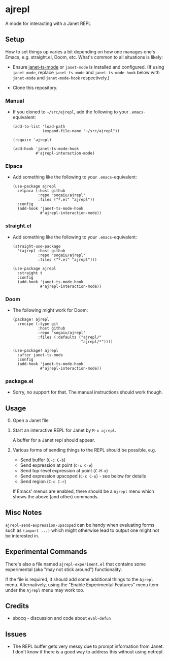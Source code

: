 # ajrepl

A mode for interacting with a Janet REPL

## Setup

How to set things up varies a bit depending on how one manages one's
Emacs, e.g. straight.el, Doom, etc.  What's common to all situations
is likely:

* Ensure [janet-ts-mode](https://github.com/sogaiu/janet-ts-mode) or
  `janet-mode` is installed and configured.  (If using `janet-mode`,
  replace `janet-ts-mode` and `janet-ts-mode-hook` below with
  `janet-mode` and `janet-mode-hook` respectively.)

* Clone this repository.

### Manual

* If you cloned to `~/src/ajrepl`, add the following to your
  `.emacs`-equivalent:
    ```elisp
    (add-to-list 'load-path
                 (expand-file-name "~/src/ajrepl"))

    (require 'ajrepl)

    (add-hook 'janet-ts-mode-hook
              #'ajrepl-interaction-mode)
    ```

### Elpaca

* Add something like the following to your `.emacs`-equivalent:
    ```elisp
    (use-package ajrepl
      :elpaca (:host github
               :repo "sogaiu/ajrepl"
               :files ("*.el" "ajrepl"))
      :config
      (add-hook 'janet-ts-mode-hook
                #'ajrepl-interaction-mode))
    ```

### straight.el

* Add something like the following to your `.emacs`-equivalent:
    ```elisp
    (straight-use-package
      '(ajrepl :host github
               :repo "sogaiu/ajrepl"
               :files ("*.el" "ajrepl")))

    (use-package ajrepl
      :straight t
      :config
      (add-hook 'janet-ts-mode-hook
                #'ajrepl-interaction-mode))
    ```

### Doom

* The following might work for Doom:
    ```elisp
    (package! ajrepl
      :recipe (:type git
               :host github
               :repo "sogaiu/ajrepl"
               :files (:defaults ("ajrepl/"
                                  "ajrepl/*"))))

    (use-package! ajrepl
      :after janet-ts-mode
      :config
      (add-hook 'janet-ts-mode-hook
                #'ajrepl-interaction-mode))
    ```

### package.el

* Sorry, no support for that.  The manual instructions should work
  though.

## Usage

0. Open a Janet file

1. Start an interactive REPL for Janet by `M-x ajrepl`.

    A buffer for a Janet repl should appear.

2. Various forms of sending things to the REPL should be possible, e.g.

    * Send buffer (`C-c C-b`)
    * Send expression at point (`C-x C-e`)
    * Send top-level expression at point (`C-M-x`)
    * Send expression upscoped (`C-c C-u`) - see below for details
    * Send region (`C-c C-r`)

    If Emacs' menus are enabled, there should be a `Ajrepl` menu
    which shows the above (and other) commands.

## Misc Notes

`ajrepl-send-expression-upscoped` can be handy when evaluating forms
such as `(import ...)` which might otherwise lead to output one might
not be interested in.

## Experimental Commands

There's also a file named `ajrepl-experiment.el` that contains some
experimental (aka "may not stick around") functionality.

If the file is required, it should add some additional things to the
`Ajrepl` menu.  Alternatively, using the "Enable Experimental
Features" menu item under the `Ajrepl` menu may work too.

## Credits

* sbocq - discussion and code about `eval-defun`

## Issues

* The REPL buffer gets very messy due to prompt information from Janet.
  I don't know if there is a good way to address this without using
  netrepl.
